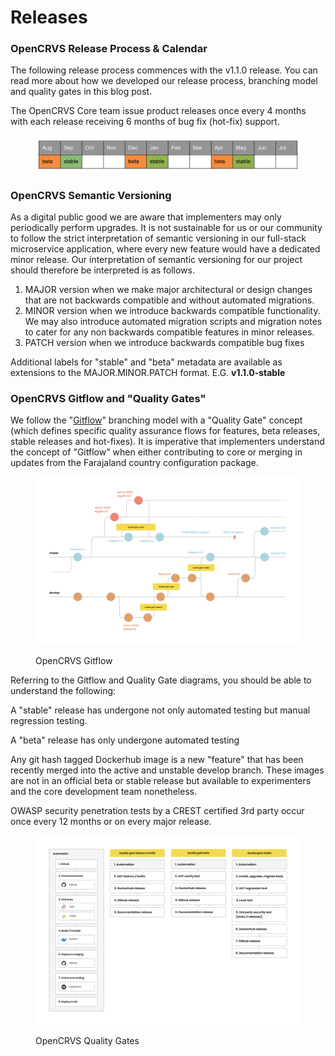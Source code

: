 # Releases

### **OpenCRVS Release Process & Calendar**



The following release process commences with the v1.1.0 release.  You can read more about how we developed our release process, branching model and quality gates in this blog post.

The OpenCRVS Core team issue product releases once every 4 months with each release receiving 6 months of bug fix (hot-fix) support.

<figure><img src="../.gitbook/assets/opencrvs-release-calendar.png" alt=""><figcaption></figcaption></figure>

### **OpenCRVS Semantic Versioning**

As a digital public good we are aware that implementers may only periodically perform upgrades. It is not sustainable for us or our community to follow the strict interpretation of semantic versioning in our full-stack microservice application, where every new feature would have a dedicated minor release. Our interpretation of semantic versioning for our project should therefore be interpreted is as follows.

1. MAJOR version when we make major architectural or design changes that are not backwards compatible and without automated migrations.
2. MINOR version when we introduce backwards compatible functionality.  We may also introduce automated migration scripts and migration notes to cater for any non backwards compatible features in minor releases.&#x20;
3. PATCH version when we introduce backwards compatible bug fixes

Additional labels for "stable" and "beta" metadata are available as extensions to the MAJOR.MINOR.PATCH format. E.G. **v1.1.0-stable**



### **OpenCRVS Gitflow and "Quality Gates"**

We follow the "[Gitflow](https://www.atlassian.com/git/tutorials/comparing-workflows/gitflow-workflow)" branching model with a "Quality Gate" concept (which defines specific quality assurance flows for features, beta releases, stable releases and hot-fixes).  It is imperative that implementers understand the concept of "Gitflow" when either contributing to core or merging in updates from the Farajaland country configuration package.

<figure><img src="../.gitbook/assets/opencrvs-gitflow.png" alt=""><figcaption><p>OpenCRVS Gitflow</p></figcaption></figure>

Referring to the Gitflow and Quality Gate diagrams, you should be able to understand the following:

A "stable" release has  undergone not only automated testing but manual regression testing.

A "beta" release has only undergone automated testing

Any git hash tagged Dockerhub image is a new "feature" that has been recently merged into the active and unstable develop branch.  These images are not in an official beta or stable release but available to experimenters and the core development team nonetheless.

OWASP security penetration tests by a CREST certified 3rd party occur once every 12 months or on every major release.

<figure><img src="../.gitbook/assets/opencrvs-release-qa.png" alt=""><figcaption><p>OpenCRVS Quality Gates</p></figcaption></figure>



